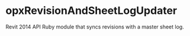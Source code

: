 opxRevisionAndSheetLogUpdater
=============================

Revit 2014 API Ruby module that syncs revisions with a master sheet log.

